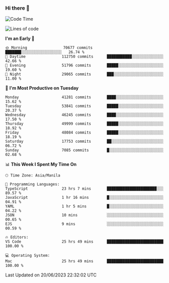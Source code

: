 ### Hi there 👋

<!--START_SECTION:waka-->
![Code Time](http://img.shields.io/badge/Code%20Time-4%2C094%20hrs%2017%20mins-blue)

![Lines of code](https://img.shields.io/badge/From%20Hello%20World%20I%27ve%20Written-104.4%20million%20lines%20of%20code-blue)

**I'm an Early 🐤** 

```text
🌞 Morning                70677 commits       ███████░░░░░░░░░░░░░░░░░░   26.74 % 
🌆 Daytime                112750 commits      ███████████░░░░░░░░░░░░░░   42.66 % 
🌃 Evening                51796 commits       █████░░░░░░░░░░░░░░░░░░░░   19.60 % 
🌙 Night                  29065 commits       ███░░░░░░░░░░░░░░░░░░░░░░   11.00 % 
```
📅 **I'm Most Productive on Tuesday** 

```text
Monday                   41281 commits       ████░░░░░░░░░░░░░░░░░░░░░   15.62 % 
Tuesday                  53841 commits       █████░░░░░░░░░░░░░░░░░░░░   20.37 % 
Wednesday                46245 commits       ████░░░░░░░░░░░░░░░░░░░░░   17.50 % 
Thursday                 49999 commits       █████░░░░░░░░░░░░░░░░░░░░   18.92 % 
Friday                   48084 commits       █████░░░░░░░░░░░░░░░░░░░░   18.19 % 
Saturday                 17753 commits       ██░░░░░░░░░░░░░░░░░░░░░░░   06.72 % 
Sunday                   7085 commits        █░░░░░░░░░░░░░░░░░░░░░░░░   02.68 % 
```


📊 **This Week I Spent My Time On** 

```text
🕑︎ Time Zone: Asia/Manila

💬 Programming Languages: 
TypeScript               23 hrs 7 mins       ██████████████████████░░░   89.57 % 
JavaScript               1 hr 16 mins        █░░░░░░░░░░░░░░░░░░░░░░░░   04.91 % 
YAML                     1 hr 5 mins         █░░░░░░░░░░░░░░░░░░░░░░░░   04.22 % 
JSON                     10 mins             ░░░░░░░░░░░░░░░░░░░░░░░░░   00.65 % 
EJS                      9 mins              ░░░░░░░░░░░░░░░░░░░░░░░░░   00.59 % 

🔥 Editors: 
VS Code                  25 hrs 49 mins      █████████████████████████   100.00 % 

💻 Operating System: 
Mac                      25 hrs 49 mins      █████████████████████████   100.00 % 
```


 Last Updated on 20/06/2023 22:32:02 UTC
<!--END_SECTION:waka-->


<!--
**rad182/rad182** is a ✨ _special_ ✨ repository because its `README.md` (this file) appears on your GitHub profile.

Here are some ideas to get you started:

- 🔭 I’m currently working on ...
- 🌱 I’m currently learning ...
- 👯 I’m looking to collaborate on ...
- 🤔 I’m looking for help with ...
- 💬 Ask me about ...
- 📫 How to reach me: ...
- 😄 Pronouns: ...
- ⚡ Fun fact: ...
-->
